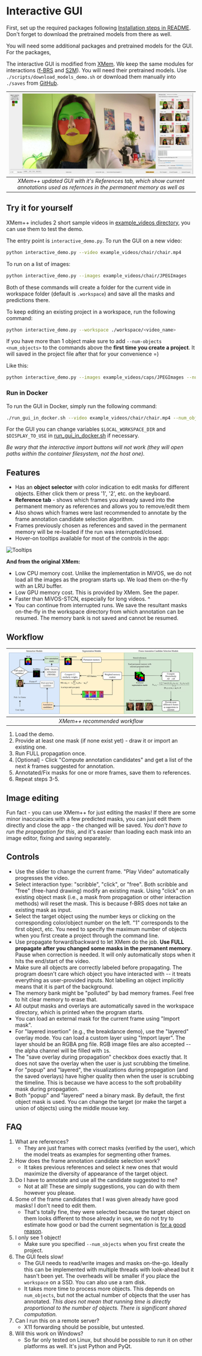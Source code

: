 # Interactive GUI

First, set up the required packages following [Installation steps in README](../README.md#getting-started). Don't forget to download the pretrained models from there as well.

You will need some additional packages and pretrained models for the GUI. For the packages,

The interactive GUI is modified from [XMem](https://github.com/hkchengrex/Xmem). We keep the same modules for interactions ([f-BRS](https://github.com/saic-vul/fbrs_interactive_segmentation) and [S2M](https://github.com/hkchengrex/Scribble-to-Mask)). You will need their pretrained models. Use `./scripts/download_models_demo.sh` or download them manually into `./saves` from [GitHub](https://github.com/hkchengrex/XMem/releases/tag/v1.0).

| ![Demo GUI](resources/gui_demo.jpg) | 
|:--:| 
| _XMem++ updated GUI with it's References tab, which show current annotations used as refernces in the permanent memory as well as_ |
## Try it for yourself

XMem++ includes 2 short sample videos in [example_videos directory](../example_videos/), you can use them to test the demo.

The entry point is `interactive_demo.py`. To run the GUI on a new video:
```Bash
python interactive_demo.py --video example_videos/chair/chair.mp4
```

To run on a list of images:
```Bash
python interactive_demo.py --images example_videos/chair/JPEGImages
```

Both of these commands will create a folder for the current vide in workspace folder (default is `.workspace`) and save all the masks and predictions there.


To keep editing an existing project in a workspace, run the following command:
```Bash
python interactive_demo.py --workspace ./workspace/<video_name>
```

If you have more than 1 object make sure to add `--num-objects <num_objects>` to the commands above the **first time you create a project**. It will saved in the project file after that for your convenience =)

Like this:
```Bash
python interactive_demo.py --images example_videos/caps/JPEGImages --num-objects 2
```

### Run in Docker
To run the GUI in Docker, simply run the following command:
```Bash
./run_gui_in_docker.sh --video example_videos/chair/chair.mp4 --num_objects 2
```
For the GUI you can change variables `$LOCAL_WORKSPACE_DIR` and `$DISPLAY_TO_USE` in [run_gui_in_docker.sh](run_gui_in_docker.sh#L54) if necessary.

_Be wary that the interactive import buttons will not work (they will open paths within the container filesystem, not the host one)._

## Features
* Has an **object selector** with color indication to edit masks for different objects. Either click them or press '1', '2', etc. on the keyboard.
* **Reference tab** - shows which frames you already saved into the permanent memory as references and allows you to remove/edit them
* Also shows which frames were last recommended to annotate by the frame annotation candidate selection algorithm.
* Frames previously chosen as references and saved in the permanent memory will be re-loaded if the run was interrupted/closed.
* Hover-on tooltips available for most of the controls in the app:

![Tooltips](resources/tooltips.jpg)


**And from the original XMem:**
* Low CPU memory cost. Unlike the implementation in MiVOS, we do not load all the images as the program starts up. We load them on-the-fly with an LRU buffer.
* Low GPU memory cost. This is provided by XMem. See the paper.
* Faster than MiVOS-STCN, especially for long videos. ^
* You can continue from interrupted runs. We save the resultant masks on-the-fly in the workspace directory from which annotation can be resumed. The memory bank is not saved and cannot be resumed.

## Workflow
| ![Demo GUI](resources/workflow.jpg) | 
|:--:| 
| _XMem++ recommended workflow_ |

1. Load the demo.
2. Provide at least one mask (if none exist yet) - draw it or import an existing one.
3. Run FULL propagation once.
4. [Optional] - Click "Compute annotation candidates" and get a list of the next $k$ frames suggested for annotation.
5. Annotated/Fix masks for one or more frames, save them to references.
6. Repeat steps 3-5.

## Image editing
Fun fact - you can use XMem++ for just editing the masks! If there are some minor inaccuracies with a few predicted masks, you can just edit them directly and close the app - the changed will be saved. _You don't have to run the propagation for this_, and it's easier than loading each mask into an image editor, fixing and saving separately.

## Controls

* Use the slider to change the current frame. "Play Video" automatically progresses the video.
* Select interaction type: "scribble", "click", or "free". Both scribble and "free" (free-hand drawing) modify an existing mask. Using "click" on an existing object mask (i.e., a mask from propagation or other interaction methods) will reset the mask. This is because f-BRS does not take an existing mask as input.
* Select the target object using the number keys or clicking on the corresponding color/object number on the left. "1" corresponds to the first object, etc. You need to specify the maximum number of objects when you first create a project through the command line.
* Use propagate forward/backward to let XMem do the job. **Use FULL propagate after you changed some masks in the permanent memory**. Pause when correction is needed. It will only automatically stops when it hits the end/start of the video.
* Make sure all objects are correctly labeled before propagating. The program doesn't care which object you have interacted with -- it treats everything as user-provided inputs. Not labelling an object implicitly means that it is part of the background.
* The memory bank might be "polluted" by bad memory frames. Feel free to hit clear memory to erase that.
* All output masks and overlays are automatically saved in the workspace directory, which is printed when the program starts.
* You can load an external mask for the current frame using "Import mask".
* For "layered insertion" (e.g., the breakdance demo), use the "layered" overlay mode. You can load a custom layer using "Import layer". The layer should be an RGBA png file. RGB image files are also accepted -- the alpha channel will be filled with `1`s.
* The "save overlay during propagation" checkbox does exactly that. It does not save the overlay when the user is just scrubbing the timeline.
* For "popup" and "layered", the visualizations during propagation (and the saved overlays) have higher quality then when the user is scrubbing the timeline. This is because we have access to the soft probability mask during propagation.
* Both "popup" and "layered" need a binary mask. By default, the first object mask is used. You can change the target (or make the target a union of objects) using the middle mouse key.

## FAQ

1. What are references? 
   - They are just frames with correct masks (verified by the user), which the model treats as examples for segmenting other frames.
1. How does the frame annotation candidate selection work?
   - It takes previous references and select $k$ new ones that would maximize the diversity of appearance of the target object.
1. Do I have to annotate and use all the candidate suggested to me?
   - Not at all! These are simply suggestions, you can do with them however you please.
1. Some of the frame candidates that I was given already have good masks! I don't need to edit them.
   - That's totally fine, they were selected because the target object on them looks different to those already in use, we do not try to estimate how good or bad the current segmentation is [for a good reason](../README.md#frame-annotation-candidate-selector).
1. I only see 1 object!
   - Make sure you specified `--num_objects` when you first create the project.
1. The GUI feels slow!
   - The GUI needs to read/write images and masks on-the-go. Ideally this can be implemented with multiple threads with look-ahead but it hasn't been yet. The overheads will be smaller if you place the `workspace` on a SSD. You can also use a ram disk.
   - It takes more time to process more objects. This depends on `num_objects`, but not the actual number of objects that the user has annotated. *This does not mean that running time is directly proportional to the number of objects. There is significant shared computation.*
1. Can I run this on a remote server?
   - X11 forwarding should be possible, but untested.
1. Will this work on Windows?
   - So far only tested on Linux, but should be possible to run it on other platforms as well. It's just Python and PyQt.
